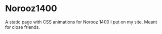 # Norooz1400
A static page with CSS animations for Norooz 1400 I put on my site. Meant for close friends.
